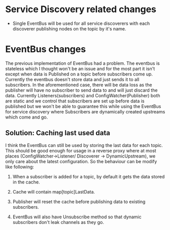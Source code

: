 # Service Discovery related changes

- Single EventBus will be used for all service discoverers with each discoverer publishing nodes on the topic by it's name.

# EventBus changes

The previous implementation of EventBus had a problem. The eventbus is stateless which I thought won't be an issue and for the most part it isn't except when data is Published on a topic before subscribers come up. Currently the eventbus doesn't store data and just sends it to all subscribers. In the aforementioned case, there will be data loss as the publisher will have no subscriber to send data to and will just discard the data. Currently Listeners(subscribers) and ConfigWatcher(Publisher) both are static and we control that subscribers are set up before data is published but we won't be able to guarantee this while using the EventBus for service discovery where Subscribers are dynamically created upstreams which come and go.

## Solution: Caching last used data

I think the EventBus can still be used by storing the last data for each topic. This should be good enough for usage in a reverse proxy where at most places (ConfigWatcher->Listener/ Discoverer -> DynamicUpstream), we only care about the latest configuration. So the behaviour can be modify like following:

1. When a subscriber is added for a topic, by default it gets the data stored in the cache.

2. Cache will contain map[topic]LastData.

3. Publisher will reset the cache before publishing data to existing subscribers.

4. EventBus will also have Unsubscribe method so that dynamic subscribers don't leak channels as they go.
